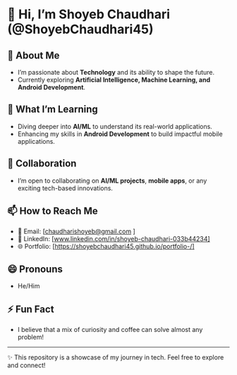 # 👋 Hi, I’m Shoyeb Chaudhari (@ShoyebChaudhari45)  

## 👀 About Me  
- I’m passionate about **Technology** and its ability to shape the future.  
- Currently exploring **Artificial Intelligence, Machine Learning, and Android Development**.  

## 🌱 What I’m Learning  
- Diving deeper into **AI/ML** to understand its real-world applications.  
- Enhancing my skills in **Android Development** to build impactful mobile applications.  

## 💞️ Collaboration  
- I’m open to collaborating on **AI/ML projects**, **mobile apps**, or any exciting tech-based innovations.  

## 📫 How to Reach Me  
- 📧 Email: [chaudharishoyeb@gmail.com ]  
- 💼 LinkedIn: [www.linkedin.com/in/shoyeb-chaudhari-033b44234]  
- 🌐 Portfolio: [https://shoyebchaudhari45.github.io/portfolio-/]  

## 😄 Pronouns  
- He/Him  

## ⚡ Fun Fact  
- I believe that a mix of curiosity and coffee can solve almost any problem!  

---
✨ This repository is a showcase of my journey in tech. Feel free to explore and connect!  
